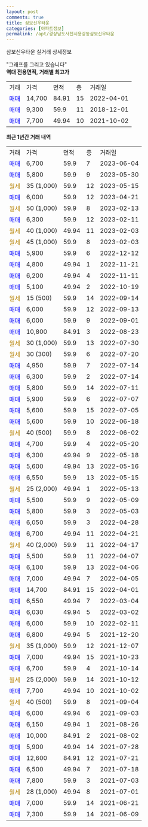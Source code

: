 ```yaml
---
layout: post
comments: true
title: 삼보신우타운
categories: [아파트정보]
permalink: /apt/경상남도사천시용강동삼보신우타운
---
```


삼보신우타운 실거래 상세정보

<script type="text/javascript">
  google.charts.load('current', {'packages':['line', 'corechart']});
  google.charts.setOnLoadCallback(drawChart);

  function drawChart() {
    var data = new google.visualization.DataTable();
    data.addColumn('date', '거래일');
    data.addColumn('number', "매매");
    data.addColumn('number', "전세");
    data.addColumn('number', "전매");

    data.addRows([[new Date(Date.parse("2023-06-04")), 6700, null, null], [new Date(Date.parse("2023-05-30")), 5800, null, null], [new Date(Date.parse("2023-05-15")), null, null, null], [new Date(Date.parse("2023-04-21")), 6000, null, null], [new Date(Date.parse("2023-02-13")), null, null, null], [new Date(Date.parse("2023-02-11")), 6300, null, null], [new Date(Date.parse("2023-02-03")), null, null, null], [new Date(Date.parse("2023-02-03")), null, null, null], [new Date(Date.parse("2022-12-12")), 5900, null, null], [new Date(Date.parse("2022-11-21")), 4800, null, null], [new Date(Date.parse("2022-11-11")), 6200, null, null], [new Date(Date.parse("2022-10-19")), 5100, null, null], [new Date(Date.parse("2022-09-14")), null, null, null], [new Date(Date.parse("2022-09-13")), 6000, null, null], [new Date(Date.parse("2022-09-01")), 6000, null, null], [new Date(Date.parse("2022-08-23")), 10800, null, null], [new Date(Date.parse("2022-07-30")), null, null, null], [new Date(Date.parse("2022-07-20")), null, null, null], [new Date(Date.parse("2022-07-14")), 4950, null, null], [new Date(Date.parse("2022-07-14")), 6300, null, null], [new Date(Date.parse("2022-07-11")), 5800, null, null], [new Date(Date.parse("2022-07-07")), 5900, null, null], [new Date(Date.parse("2022-07-05")), 5600, null, null], [new Date(Date.parse("2022-06-18")), 5600, null, null], [new Date(Date.parse("2022-06-02")), null, null, null], [new Date(Date.parse("2022-05-20")), 4700, null, null], [new Date(Date.parse("2022-05-18")), 6300, null, null], [new Date(Date.parse("2022-05-16")), 5600, null, null], [new Date(Date.parse("2022-05-15")), 6550, null, null], [new Date(Date.parse("2022-05-13")), null, null, null], [new Date(Date.parse("2022-05-09")), 5500, null, null], [new Date(Date.parse("2022-05-03")), 5800, null, null], [new Date(Date.parse("2022-04-28")), 6050, null, null], [new Date(Date.parse("2022-04-21")), 6700, null, null], [new Date(Date.parse("2022-04-17")), null, null, null], [new Date(Date.parse("2022-04-07")), 5500, null, null], [new Date(Date.parse("2022-04-06")), 6100, null, null], [new Date(Date.parse("2022-04-05")), 7000, null, null], [new Date(Date.parse("2022-04-01")), 14700, null, null], [new Date(Date.parse("2022-03-04")), 6550, null, null], [new Date(Date.parse("2022-03-02")), 6030, null, null], [new Date(Date.parse("2022-02-11")), 6000, null, null], [new Date(Date.parse("2021-12-20")), 6800, null, null], [new Date(Date.parse("2021-12-07")), null, null, null], [new Date(Date.parse("2021-10-23")), 7000, null, null], [new Date(Date.parse("2021-10-14")), 6700, null, null], [new Date(Date.parse("2021-10-12")), null, null, null], [new Date(Date.parse("2021-10-02")), 7700, null, null], [new Date(Date.parse("2021-09-04")), null, null, null], [new Date(Date.parse("2021-09-03")), 6000, null, null], [new Date(Date.parse("2021-08-26")), 6150, null, null], [new Date(Date.parse("2021-08-02")), 10000, null, null], [new Date(Date.parse("2021-07-28")), 5900, null, null], [new Date(Date.parse("2021-07-21")), 12600, null, null], [new Date(Date.parse("2021-07-18")), 6500, null, null], [new Date(Date.parse("2021-07-03")), 7800, null, null], [new Date(Date.parse("2021-07-01")), null, null, null], [new Date(Date.parse("2021-06-21")), 7000, null, null], [new Date(Date.parse("2021-06-09")), 7300, null, null]]);

    var options = {
      hAxis: {
        format: 'yyyy/MM/dd'
      },    
      lineWidth: 0,
      pointsVisible: true,    
      title: '최근 1년간 유형별 실거래가 분포',
      legend: { position: 'bottom' }
    };

    var formatter = new google.visualization.NumberFormat({pattern:'###,###'} );
    formatter.format(data, 1);
    formatter.format(data, 2);
    
    setTimeout(function() {
        var chart = new google.visualization.LineChart(document.getElementById('columnchart_material'));
        chart.draw(data, (options));
        document.getElementById('loading').style.display = 'none';
    }, 200);
  }
</script>


<div id="loading" style="z-index:20; display: block; margin-left: 0px">"그래프를 그리고 있습니다"</div>
<div id="columnchart_material" style="width: 95%; margin-left: 0px; display: block"></div>
<!-- contents start -->
<b>역대 전용면적, 거래별 최고가</b>
<table class="sortable">
    <tr>
      <td>거래</td>
      <td>가격</td>
      <td>면적</td>
      <td>층</td>
      <td>거래일</td>
    </tr>
        <tr>
          <td><a style="color: blue">매매</a></td>
          <td>14,700</td>
          <td>84.91</td>
          <td>15</td>
          <td>2022-04-01</td>
        </tr>            <tr>
          <td><a style="color: blue">매매</a></td>
          <td>9,300</td>
          <td>59.9</td>
          <td>11</td>
          <td>2018-12-01</td>
        </tr>            <tr>
          <td><a style="color: blue">매매</a></td>
          <td>7,700</td>
          <td>49.94</td>
          <td>10</td>
          <td>2021-10-02</td>
        </tr>        
    
    
</table>

<b>최근 1년간 거래 내역</b>

<table class="sortable">
    <tr>
      <td>거래</td>
      <td>가격</td>
      <td>면적</td>
      <td>층</td>
      <td>거래일</td>
    </tr>
    <tr>
      <td><a style="color: blue">매매</a></td>
      <td>6,700</td>
      <td>59.9</td>
      <td>7</td>
      <td>2023-06-04</td>
    </tr>          <tr>
      <td><a style="color: blue">매매</a></td>
      <td>5,800</td>
      <td>59.9</td>
      <td>9</td>
      <td>2023-05-30</td>
    </tr>          <tr>
      <td><a style="color: darkgoldenrod">월세</a></td>
      <td>35 (1,000)</td>
      <td>59.9</td>
      <td>12</td>
      <td>2023-05-15</td>
    </tr>          <tr>
      <td><a style="color: blue">매매</a></td>
      <td>6,000</td>
      <td>59.9</td>
      <td>12</td>
      <td>2023-04-21</td>
    </tr>          <tr>
      <td><a style="color: darkgoldenrod">월세</a></td>
      <td>50 (1,000)</td>
      <td>59.9</td>
      <td>8</td>
      <td>2023-02-13</td>
    </tr>          <tr>
      <td><a style="color: blue">매매</a></td>
      <td>6,300</td>
      <td>59.9</td>
      <td>12</td>
      <td>2023-02-11</td>
    </tr>          <tr>
      <td><a style="color: darkgoldenrod">월세</a></td>
      <td>40 (1,000)</td>
      <td>49.94</td>
      <td>11</td>
      <td>2023-02-03</td>
    </tr>          <tr>
      <td><a style="color: darkgoldenrod">월세</a></td>
      <td>45 (1,000)</td>
      <td>59.9</td>
      <td>8</td>
      <td>2023-02-03</td>
    </tr>          <tr>
      <td><a style="color: blue">매매</a></td>
      <td>5,900</td>
      <td>59.9</td>
      <td>6</td>
      <td>2022-12-12</td>
    </tr>          <tr>
      <td><a style="color: blue">매매</a></td>
      <td>4,800</td>
      <td>49.94</td>
      <td>1</td>
      <td>2022-11-21</td>
    </tr>          <tr>
      <td><a style="color: blue">매매</a></td>
      <td>6,200</td>
      <td>49.94</td>
      <td>4</td>
      <td>2022-11-11</td>
    </tr>          <tr>
      <td><a style="color: blue">매매</a></td>
      <td>5,100</td>
      <td>49.94</td>
      <td>2</td>
      <td>2022-10-19</td>
    </tr>          <tr>
      <td><a style="color: darkgoldenrod">월세</a></td>
      <td>15 (500)</td>
      <td>59.9</td>
      <td>14</td>
      <td>2022-09-14</td>
    </tr>          <tr>
      <td><a style="color: blue">매매</a></td>
      <td>6,000</td>
      <td>59.9</td>
      <td>12</td>
      <td>2022-09-13</td>
    </tr>          <tr>
      <td><a style="color: blue">매매</a></td>
      <td>6,000</td>
      <td>59.9</td>
      <td>9</td>
      <td>2022-09-01</td>
    </tr>          <tr>
      <td><a style="color: blue">매매</a></td>
      <td>10,800</td>
      <td>84.91</td>
      <td>3</td>
      <td>2022-08-23</td>
    </tr>          <tr>
      <td><a style="color: darkgoldenrod">월세</a></td>
      <td>30 (1,000)</td>
      <td>59.9</td>
      <td>13</td>
      <td>2022-07-30</td>
    </tr>          <tr>
      <td><a style="color: darkgoldenrod">월세</a></td>
      <td>30 (300)</td>
      <td>59.9</td>
      <td>6</td>
      <td>2022-07-20</td>
    </tr>          <tr>
      <td><a style="color: blue">매매</a></td>
      <td>4,950</td>
      <td>59.9</td>
      <td>7</td>
      <td>2022-07-14</td>
    </tr>          <tr>
      <td><a style="color: blue">매매</a></td>
      <td>6,300</td>
      <td>59.9</td>
      <td>2</td>
      <td>2022-07-14</td>
    </tr>          <tr>
      <td><a style="color: blue">매매</a></td>
      <td>5,800</td>
      <td>59.9</td>
      <td>14</td>
      <td>2022-07-11</td>
    </tr>          <tr>
      <td><a style="color: blue">매매</a></td>
      <td>5,900</td>
      <td>59.9</td>
      <td>6</td>
      <td>2022-07-07</td>
    </tr>          <tr>
      <td><a style="color: blue">매매</a></td>
      <td>5,600</td>
      <td>59.9</td>
      <td>15</td>
      <td>2022-07-05</td>
    </tr>          <tr>
      <td><a style="color: blue">매매</a></td>
      <td>5,600</td>
      <td>59.9</td>
      <td>10</td>
      <td>2022-06-18</td>
    </tr>          <tr>
      <td><a style="color: darkgoldenrod">월세</a></td>
      <td>40 (500)</td>
      <td>59.9</td>
      <td>8</td>
      <td>2022-06-02</td>
    </tr>          <tr>
      <td><a style="color: blue">매매</a></td>
      <td>4,700</td>
      <td>59.9</td>
      <td>4</td>
      <td>2022-05-20</td>
    </tr>          <tr>
      <td><a style="color: blue">매매</a></td>
      <td>6,300</td>
      <td>49.94</td>
      <td>9</td>
      <td>2022-05-18</td>
    </tr>          <tr>
      <td><a style="color: blue">매매</a></td>
      <td>5,600</td>
      <td>49.94</td>
      <td>13</td>
      <td>2022-05-16</td>
    </tr>          <tr>
      <td><a style="color: blue">매매</a></td>
      <td>6,550</td>
      <td>59.9</td>
      <td>13</td>
      <td>2022-05-15</td>
    </tr>          <tr>
      <td><a style="color: darkgoldenrod">월세</a></td>
      <td>25 (2,000)</td>
      <td>49.94</td>
      <td>1</td>
      <td>2022-05-13</td>
    </tr>          <tr>
      <td><a style="color: blue">매매</a></td>
      <td>5,500</td>
      <td>59.9</td>
      <td>9</td>
      <td>2022-05-09</td>
    </tr>          <tr>
      <td><a style="color: blue">매매</a></td>
      <td>5,800</td>
      <td>59.9</td>
      <td>3</td>
      <td>2022-05-03</td>
    </tr>          <tr>
      <td><a style="color: blue">매매</a></td>
      <td>6,050</td>
      <td>59.9</td>
      <td>3</td>
      <td>2022-04-28</td>
    </tr>          <tr>
      <td><a style="color: blue">매매</a></td>
      <td>6,700</td>
      <td>49.94</td>
      <td>11</td>
      <td>2022-04-21</td>
    </tr>          <tr>
      <td><a style="color: darkgoldenrod">월세</a></td>
      <td>40 (2,000)</td>
      <td>59.9</td>
      <td>11</td>
      <td>2022-04-17</td>
    </tr>          <tr>
      <td><a style="color: blue">매매</a></td>
      <td>5,500</td>
      <td>59.9</td>
      <td>11</td>
      <td>2022-04-07</td>
    </tr>          <tr>
      <td><a style="color: blue">매매</a></td>
      <td>6,100</td>
      <td>59.9</td>
      <td>13</td>
      <td>2022-04-06</td>
    </tr>          <tr>
      <td><a style="color: blue">매매</a></td>
      <td>7,000</td>
      <td>49.94</td>
      <td>7</td>
      <td>2022-04-05</td>
    </tr>          <tr>
      <td><a style="color: blue">매매</a></td>
      <td>14,700</td>
      <td>84.91</td>
      <td>15</td>
      <td>2022-04-01</td>
    </tr>          <tr>
      <td><a style="color: blue">매매</a></td>
      <td>6,550</td>
      <td>49.94</td>
      <td>7</td>
      <td>2022-03-04</td>
    </tr>          <tr>
      <td><a style="color: blue">매매</a></td>
      <td>6,030</td>
      <td>49.94</td>
      <td>5</td>
      <td>2022-03-02</td>
    </tr>          <tr>
      <td><a style="color: blue">매매</a></td>
      <td>6,000</td>
      <td>59.9</td>
      <td>10</td>
      <td>2022-02-11</td>
    </tr>          <tr>
      <td><a style="color: blue">매매</a></td>
      <td>6,800</td>
      <td>49.94</td>
      <td>5</td>
      <td>2021-12-20</td>
    </tr>          <tr>
      <td><a style="color: darkgoldenrod">월세</a></td>
      <td>35 (1,000)</td>
      <td>59.9</td>
      <td>12</td>
      <td>2021-12-07</td>
    </tr>          <tr>
      <td><a style="color: blue">매매</a></td>
      <td>7,000</td>
      <td>49.94</td>
      <td>15</td>
      <td>2021-10-23</td>
    </tr>          <tr>
      <td><a style="color: blue">매매</a></td>
      <td>6,700</td>
      <td>59.9</td>
      <td>4</td>
      <td>2021-10-14</td>
    </tr>          <tr>
      <td><a style="color: darkgoldenrod">월세</a></td>
      <td>25 (2,000)</td>
      <td>59.9</td>
      <td>14</td>
      <td>2021-10-12</td>
    </tr>          <tr>
      <td><a style="color: blue">매매</a></td>
      <td>7,700</td>
      <td>49.94</td>
      <td>10</td>
      <td>2021-10-02</td>
    </tr>          <tr>
      <td><a style="color: darkgoldenrod">월세</a></td>
      <td>40 (500)</td>
      <td>59.9</td>
      <td>8</td>
      <td>2021-09-04</td>
    </tr>          <tr>
      <td><a style="color: blue">매매</a></td>
      <td>6,000</td>
      <td>49.94</td>
      <td>6</td>
      <td>2021-09-03</td>
    </tr>          <tr>
      <td><a style="color: blue">매매</a></td>
      <td>6,150</td>
      <td>49.94</td>
      <td>1</td>
      <td>2021-08-26</td>
    </tr>          <tr>
      <td><a style="color: blue">매매</a></td>
      <td>10,000</td>
      <td>84.91</td>
      <td>2</td>
      <td>2021-08-02</td>
    </tr>          <tr>
      <td><a style="color: blue">매매</a></td>
      <td>5,900</td>
      <td>49.94</td>
      <td>14</td>
      <td>2021-07-28</td>
    </tr>          <tr>
      <td><a style="color: blue">매매</a></td>
      <td>12,600</td>
      <td>84.91</td>
      <td>12</td>
      <td>2021-07-21</td>
    </tr>          <tr>
      <td><a style="color: blue">매매</a></td>
      <td>6,500</td>
      <td>49.94</td>
      <td>7</td>
      <td>2021-07-18</td>
    </tr>          <tr>
      <td><a style="color: blue">매매</a></td>
      <td>7,800</td>
      <td>59.9</td>
      <td>3</td>
      <td>2021-07-03</td>
    </tr>          <tr>
      <td><a style="color: darkgoldenrod">월세</a></td>
      <td>28 (1,000)</td>
      <td>49.94</td>
      <td>8</td>
      <td>2021-07-01</td>
    </tr>          <tr>
      <td><a style="color: blue">매매</a></td>
      <td>7,000</td>
      <td>59.9</td>
      <td>14</td>
      <td>2021-06-21</td>
    </tr>          <tr>
      <td><a style="color: blue">매매</a></td>
      <td>7,300</td>
      <td>59.9</td>
      <td>14</td>
      <td>2021-06-09</td>
    </tr>      </table>
<!-- contents end -->    


